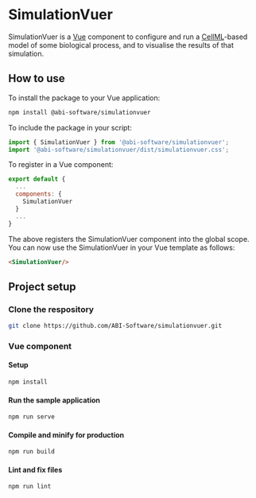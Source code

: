 # SimulationVuer

SimulationVuer is a [Vue](https://vuejs.org/) component to configure and run a [CellML](https://cellml.org/)-based model of some biological process, and to visualise the results of that simulation.

## How to use

To install the package to your Vue application:

```bash
npm install @abi-software/simulationvuer
```

To include the package in your script:

```javascript
import { SimulationVuer } from '@abi-software/simulationvuer';
import '@abi-software/simulationvuer/dist/simulationvuer.css';
```

To register in a Vue component:

```javascript
export default {
  ...
  components: {
    SimulationVuer
  }
  ...
}
```

The above registers the SimulationVuer component into the global scope.
You can now use the SimulationVuer in your Vue template as follows:

```html
<SimulationVuer/>
```

## Project setup

### Clone the respository

```bash
git clone https://github.com/ABI-Software/simulationvuer.git
```

### Vue component

#### Setup

```bash
npm install
```

#### Run the sample application

```bash
npm run serve
```

#### Compile and minify for production

```bash
npm run build
```

#### Lint and fix files

```bash
npm run lint
```

